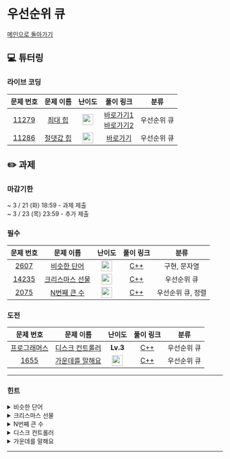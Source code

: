 # 우선순위 큐

[메인으로 돌아가기](https://github.com/Altu-Bitu-Official/Altu-Bitu-4)

## 💻 튜터링

### 라이브 코딩

|                                 문제 번호                                 |                                   문제 이름                                   |                                       난이도                                       |  풀이 링크   |    분류     |
| :-----------------------------------------------------------------------: | :---------------------------------------------------------------------------: | :--------------------------------------------------------------------------------: | :----------: | :---------: |
| <a href="https://www.acmicpc.net/problem/11279" target="_blank">11279</a> |  <a href="https://www.acmicpc.net/problem/11279" target="_blank">최대 힙</a>  | <img height="25px" width="25px" src="https://static.solved.ac/tier_small/9.svg"/>  | [바로가기1](https://github.com/Altu-Bitu-Official/Altu-Bitu-4/blob/main/05_%EC%9A%B0%EC%84%A0%EC%88%9C%EC%9C%84%20%ED%81%90/%EB%9D%BC%EC%9D%B4%EB%B8%8C%20%EC%BD%94%EB%94%A9/11279_v1.cpp) </br> [바로가기2](https://github.com/Altu-Bitu-Official/Altu-Bitu-4/blob/main/05_%EC%9A%B0%EC%84%A0%EC%88%9C%EC%9C%84%20%ED%81%90/%EB%9D%BC%EC%9D%B4%EB%B8%8C%20%EC%BD%94%EB%94%A9/11279_v2.cpp) | 우선순위 큐 |
| <a href="https://www.acmicpc.net/problem/11286" target="_blank">11286</a> | <a href="https://www.acmicpc.net/problem/11286" target="_blank">절댓값 힙</a> | <img height="25px" width="25px" src="https://static.solved.ac/tier_small/10.svg"/> | [바로가기](https://github.com/Altu-Bitu-Official/Altu-Bitu-4/blob/main/05_%EC%9A%B0%EC%84%A0%EC%88%9C%EC%9C%84%20%ED%81%90/%EB%9D%BC%EC%9D%B4%EB%B8%8C%20%EC%BD%94%EB%94%A9/11286.cpp) | 우선순위 큐 |

## ✏️ 과제

### 마감기한

~ 3 / 21 (화) 18:59 - 과제 제출 </br>
~ 3 / 23 (목) 23:59 - 추가 제출 </br>

### 필수

|                                 문제 번호                                 |                                      문제 이름                                      |                                      난이도                                       | 풀이 링크 |       분류        |
| :-----------------------------------------------------------------------: | :---------------------------------------------------------------------------------: | :-------------------------------------------------------------------------------: | :-------: | :---------------: |
|  <a href="https://www.acmicpc.net/problem/2607" target="_blank">2607</a>  |   <a href="https://www.acmicpc.net/problem/2607" target="_blank">비슷한 단어</a>    | <img height="25px" width="25px" src="https://static.solved.ac/tier_small/8.svg"/> |  [C++](https://github.com/Altu-Bitu-Official/Altu-Bitu-4/blob/main/05_%EC%9A%B0%EC%84%A0%EC%88%9C%EC%9C%84%20%ED%81%90/%ED%95%84%EC%88%98/2607.cpp)  |   구현, 문자열    |
| <a href="https://www.acmicpc.net/problem/14235" target="_blank">14235</a> | <a href="https://www.acmicpc.net/problem/14235" target="_blank">크리스마스 선물</a> | <img height="25px" width="25px" src="https://static.solved.ac/tier_small/8.svg"/> |  [C++](https://github.com/Altu-Bitu-Official/Altu-Bitu-4/blob/main/05_%EC%9A%B0%EC%84%A0%EC%88%9C%EC%9C%84%20%ED%81%90/%ED%95%84%EC%88%98/14235.cpp)  |    우선순위 큐    |
|  <a href="https://www.acmicpc.net/problem/2075" target="_blank">2075</a>  |   <a href="https://www.acmicpc.net/problem/2075" target="_blank">N번째 큰 수</a>    | <img height="25px" width="25px" src="https://static.solved.ac/tier_small/9.svg"/> |  [C++](https://github.com/Altu-Bitu-Official/Altu-Bitu-4/blob/main/05_%EC%9A%B0%EC%84%A0%EC%88%9C%EC%9C%84%20%ED%81%90/%ED%95%84%EC%88%98/2075.cpp)  | 우선순위 큐, 정렬 |

### 도전

|                                                 문제 번호                                                  |                                                   문제 이름                                                   |                                       난이도                                       | 풀이 링크 |    분류     |
| :--------------------------------------------------------------------------------------------------------: | :-----------------------------------------------------------------------------------------------------------: | :--------------------------------------------------------------------------------: | :-------: | :---------: |
| <a href="https://school.programmers.co.kr/learn/courses/30/lessons/42627" target="_blank">프로그래머스</a> | <a href="https://school.programmers.co.kr/learn/courses/30/lessons/42627" target="_blank">디스크 컨트롤러</a> |                                      **Lv.3**                                      |  [C++](https://github.com/Altu-Bitu-Official/Altu-Bitu-4/blob/main/05_%EC%9A%B0%EC%84%A0%EC%88%9C%EC%9C%84%20%ED%81%90/%EB%8F%84%EC%A0%84/%EB%94%94%EC%8A%A4%ED%81%AC%EC%BB%A8%ED%8A%B8%EB%A1%A4%EB%9F%AC.cpp)  | 우선순위 큐 |
|                  <a href="https://www.acmicpc.net/problem/1655" target="_blank">1655</a>                   |              <a href="https://www.acmicpc.net/problem/1655" target="_blank">가운데를 말해요</a>               | <img height="25px" width="25px" src="https://static.solved.ac/tier_small/14.svg"/> |  [C++](https://github.com/Altu-Bitu-Official/Altu-Bitu-4/blob/main/05_%EC%9A%B0%EC%84%A0%EC%88%9C%EC%9C%84%20%ED%81%90/%EB%8F%84%EC%A0%84/1655.cpp)  | 우선순위 큐 |

---

### 힌트

<details>
<summary>비슷한 단어</summary>
<div markdown="1">
&nbsp;&nbsp;&nbsp;&nbsp;문제의 조건대로 구현해주시면 됩니다 :)
</div>
</details>

<details>
<summary>크리스마스 선물</summary>
<div markdown="1">
&nbsp;&nbsp;&nbsp;&nbsp;아이들에게 주는 선물의 특징을 고려해 자료구조를 선택해보세요!
</div>
</details>

<details>
<summary>N번째 큰 수</summary>
<div markdown="1">
&nbsp;&nbsp;&nbsp;&nbsp;상위 n개의 숫자에서 n번째 숫자는 가장 작은 숫자네요!
</div>
</details>

<details>
<summary>디스크 컨트롤러</summary>
<div markdown="1">
&nbsp;&nbsp;&nbsp;&nbsp;현재 시각에서 요청된 task 중 소요시간이 가장 적은 task를 우선으로 실행해야 해요! 시간이 흘러감에 따라 수행돼야 하는 기능을 생각해보세요!
</div>
</details>

<details>
<summary>가운데를 말해요</summary>
<div markdown="1">
&nbsp;&nbsp;&nbsp;&nbsp;가운데를 찾기 위해 현재까지 입력된 숫자 중 비교적 작은 값과 큰 값을 따로 저장하면 좋을 것 같네요!
</div>
</details>

---
